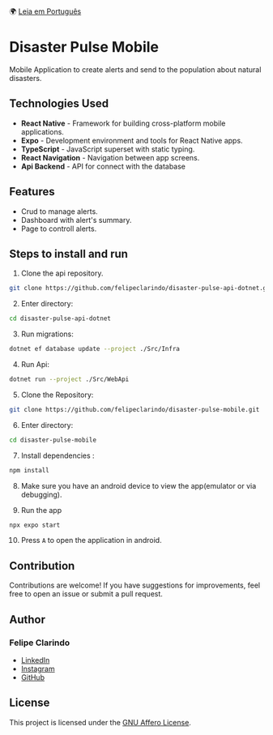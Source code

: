  🌍 [Leia em Português](README.pt-BR.md)

# Disaster Pulse Mobile

Mobile Application to create alerts and send to the population about natural disasters.

## Technologies Used

- **React Native** - Framework for building cross-platform mobile applications.
- **Expo** - Development environment and tools for React Native apps.
- **TypeScript** - JavaScript superset with static typing.
- **React Navigation** - Navigation between app screens.
- **Api Backend** - API for connect with the database

## Features

- Crud to manage alerts.
- Dashboard with alert's summary.
- Page to controll alerts.

## Steps to install and run

1. Clone the api repository.

```bash
git clone https://github.com/felipeclarindo/disaster-pulse-api-dotnet.git
```

2. Enter directory:

```bash
cd disaster-pulse-api-dotnet
```

3. Run migrations:

```bash
dotnet ef database update --project ./Src/Infra
```

4. Run Api:

```bash
dotnet run --project ./Src/WebApi
```

5. Clone the Repository:

```bash
git clone https://github.com/felipeclarindo/disaster-pulse-mobile.git
```

6. Enter directory:

```bash
cd disaster-pulse-mobile
```

7. Install dependencies :

```bash
npm install
```

8. Make sure you have an android device to view the app(emulator or via debugging).

9. Run the app

```bash
npx expo start
```

10. Press `A` to open the application in android.

## Contribution

Contributions are welcome! If you have suggestions for improvements, feel free to open an issue or submit a pull request.

## Author

### **Felipe Clarindo**

- [LinkedIn](https://www.linkedin.com/in/felipeclarindo)
- [Instagram](https://www.instagram.com/lipethecoder)
- [GitHub](https://github.com/felipeclarindo)

## License

This project is licensed under the [GNU Affero License](https://www.gnu.org/licenses/agpl-3.0.html).
